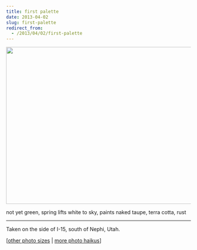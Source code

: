 ```yaml
---
title: first palette
date: 2013-04-02
slug: first-palette
redirect_from:
  - /2013/04/02/first-palette
---
```


<a href="http://www.flickr.com/photos/daniel_hardman/5134077364/sizes/l"><img class="aligncenter" alt="" src="http://farm5.staticflickr.com/4059/5134077364_72ef29a65a_z.jpg" width="640" height="427" /></a>

<p class="haiku">
not yet green, spring lifts
white to sky, paints naked taupe,
terra cotta, rust</p>

<hr />

Taken on the side of I-15, south of Nephi, Utah.

[<a href="http://www.flickr.com/photos/daniel_hardman/5134077364/sizes/l/" target="_blank">other photo sizes</a> | <a href="http://sivanea.com/category/photos/">more photo haikus</a>]